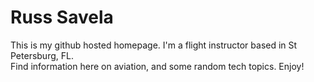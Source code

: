 # Russ Savela

This is my github hosted homepage.  I'm a flight instructor based in St Petersburg, FL.  
Find information here on aviation, and some random tech topics. Enjoy!

